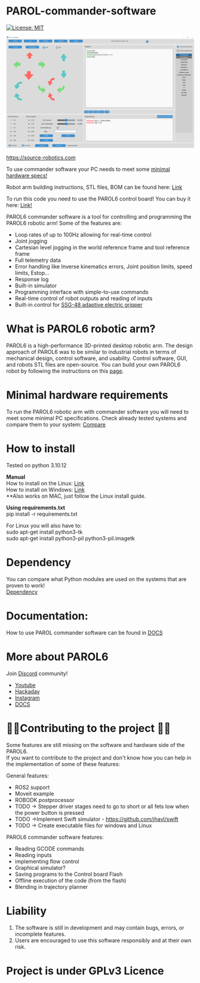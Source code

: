 # PAROL-commander-software
[![License: MIT](https://img.shields.io/badge/license-GPLv3-blue)](https://opensource.org/license/gpl-3-0/)

<img src="Images/screen_2.png" alt="drawing" width="700"/>

https://source-robotics.com

To use commander software your PC needs to meet some [minimal hardware specs!](https://github.com/PCrnjak/PAROL-commander-software/blob/main/confirmed_working_systems.md)

Robot arm building instructions, STL files, BOM can be found here: [Link](https://github.com/PCrnjak/PAROL6-Desktop-robot-arm)

To run this code you need to use the PAROL6 control board! You can buy it here: [Link!](https://source-robotics.com/products/parol6-control-board)

PAROL6 commander software is a tool for controlling and programming the PAROL6 robotic arm!
Some of the features are: <br />
* Loop rates of up to 100Hz allowing for real-time control
* Joint jogging
* Cartesian level jogging in the world reference frame and tool reference frame
* Full telemetry data
* Error handling like Inverse kinematics errors, Joint position limits, speed limits, Estop...
* Response log 
* Built-in simulator
* Programming interface with simple-to-use commands
* Real-time control of robot outputs and reading of inputs
* Built-in control for [SSG-48 adaptive electric gripper](https://source-robotics.com/products/compliant-gripper)

# What is PAROL6 robotic arm?

PAROL6 is a high-performance 3D-printed desktop robotic arm. The design approach of PAROL6 was to be similar to industrial robots in terms of mechanical design, control software, and usability. Control software, GUI, and robots STL files are open-source. You can build your own PAROL6 robot by following the instructions on this [page](https://github.com/PCrnjak/PAROL6-Desktop-robot-arm/tree/main/Building%20instructions).

# Minimal hardware requirements

To run the PAROL6 robotic arm with commander software you will need to meet some minimal PC specifications.
Check already tested systems and compare them to your system: [Compare](https://github.com/PCrnjak/PAROL-commander-software/blob/main/confirmed_working_systems.md)

# How to install 

Tested on python 3.10.12 <br />

**Manual**<br />
How to install on the Linux: [Link](https://github.com/PCrnjak/PAROL-commander-software/blob/main/Linux_install.md)<br />
How to install on Windows: [Link](https://github.com/PCrnjak/PAROL-commander-software/blob/main/Windows_install.md)
<br /> **Also works on MAC, just follow the Linux install guide.

**Using requirements.txt**<br />
pip install -r requirements.txt

For Linux you will also have to:<br />
sudo apt-get install python3-tk<br />
sudo apt-get install python3-pil python3-pil.imagetk<br />

# Dependency

You can compare what Python modules are used on the systems that are proven to work!<br />
[Dependency](https://github.com/PCrnjak/PAROL-commander-software/tree/main/Working%20dependency)

# Documentation:

How to use PAROL commander software can be found in [DOCS](https://source-robotics.github.io/PAROL-docs/)

# More about PAROL6
Join [Discord](https://discord.com/invite/prjUvjmGpZ ) community!
- [Youtube](https://www.youtube.com/channel/UCp3sDRwVkbm7b2M-2qwf5aQ)
- [Hackaday](https://hackaday.io/project/167247-faze4-robotic-arm)
- [Instagram](https://www.instagram.com/5arcrnjak/)
- [DOCS](https://source-robotics.github.io/PAROL-docs/)

  
# 📢📢Contributing to the project 📢📢
Some features are still missing on the software and hardware side of the PAROL6.<br />
If you want to contribute to the project and don't know how you can help in the implementation of some of these features:

General features:
  - ROS2 support
  - Moveit example
  - ROBODK postprocessor
  - TODO -> Stepper driver stages need to go to short or all fets low when the power button is pressed
  - TODO ->Implement Swift simulator - https://github.com/jhavl/swift
  - TODO -> Create executable files for windows and Linux

  PAROL6 commander software features:
  - Reading GCODE commands
  - Reading inputs
  - implementing flow control
  - Graphical simulator?
  - Saving programs to the Control board Flash
  - Offline execution of the code (from the flash)
  - Blending in trajectory planner

# Liability 
1. The software is still in development and may contain bugs, errors, or incomplete features.
2. Users are encouraged to use this software responsibly and at their own risk.

# Project is under GPLv3 Licence
